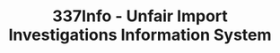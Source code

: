 ---
layout: default
bigquery: https://console.cloud.google.com/bigquery?p=patents-public-data&d=usitc_investigations&page=dataset&project=sheets-management-319211
citation: US International Trade Commission 337Info Unfair Import Investigations Information
  System
contributors: US International Trade Comission
cost: None
description: US International Trade Commission 337Info Unfair Import Investigations
  Information System contains data on investigations done under Section 337. Section
  337 declares the infringement of certain statutory intellectual property rights
  and other forms of unfair competition in import trade to be unlawful practices.
  Most Section 337 investigations involve allegations of patent or registered trademark
  infringement.
documentation: FAQ and tutorial available on the site
last_edit: 04/11/2022, 07:59:54
location: https://pubapps2.usitc.gov/337external/
maintained_by: US International Trade Comission
schema_fields:
- currentActiveALJ
- ouiiParticipation
- dateComplaintFiled
- lastUpdated
- respondent
- actualStartDateEvidHear
- investigationTermDate
- teoProceedingInvolved
- investigationType
- endDateMarkmanHearing
- complainant
- invUnfairAct
- docketNo
- dateOfPublicationFrNotice
- markmanHearing
- aljAssigned
- internalRemand
- finalIdOnViolationDue
- scheduledStartDateEvidHear
- startDateMarkmanHearing
- gcAttorney
- trademarkNumbers
- finalIdOnViolationIssue
- patentNumber
- cafcAppeals
- scheduledEndDateEvidHear
- id
- patentNumbers
- targetDate
- teoIdDueDate
- publication_number
- teoIdIssueDate
- actualEndDateEvidHear
- finalDetNoViolation
- ouiiAttorney
- finalDetViolation
- investigationNo
- dateCreated
- issueDateOtherNonFinal
- copyrightNumbers
- htsNumbers
- title
- teoReliefGranted
- currentStatus
shortname: unfair_import_investigations
tags:
- import
- legal
- trade
timeframe: 2008-2021 (prior to 2008 downloadable as a JSON file)
title: 337Info - Unfair Import Investigations Information System
uuid: 2721f5ec-e599-4890-9265-9706719fc71e
---